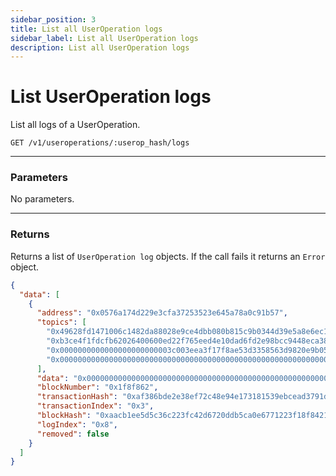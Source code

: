```yaml
---
sidebar_position: 3
title: List all UserOperation logs
sidebar_label: List all UserOperation logs
description: List all UserOperation logs
---
```


# List UserOperation logs

List all logs of a UserOperation.

```
GET /v1/useroperations/:userop_hash/logs
```

---

### Parameters

No parameters.

---

### Returns

Returns a list of `UserOperation log` objects. If the call fails it returns an `Error` object.

```json
{
  "data": [
    {
      "address": "0x0576a174d229e3cfa37253523e645a78a0c91b57",
      "topics": [
        "0x49628fd1471006c1482da88028e9ce4dbb080b815c9b0344d39e5a8e6ec1419f",
        "0xb3ce4f1fdcfb62026400600ed22f765eed4e10dad6fd2e98bcc9448eca38b31b",
        "0x0000000000000000000000003c003eea3f17f8ae53d3358563d9820e9b05602d",
        "0x0000000000000000000000000000000000000000000000000000000000000000"
      ],
      "data": "0x000000000000000000000000000000000000000000000000000000000000000000000000000000000000000000000000000000000000000000000000000000010000000000000000000000000000000000000000000000000000616691280e97000000000000000000000000000000000000000000000000000000000001508d",
      "blockNumber": "0x1f8f862",
      "transactionHash": "0xaf386bde2e38ef72c48e94e173181539ebcead3791d460159fc43cdeb02af665",
      "transactionIndex": "0x3",
      "blockHash": "0xaacb1ee5d5c36c223fc42d6720ddb5ca0e6771223f18f8421debf71d5c7cdff5",
      "logIndex": "0x8",
      "removed": false
    }
  ]
}
```
